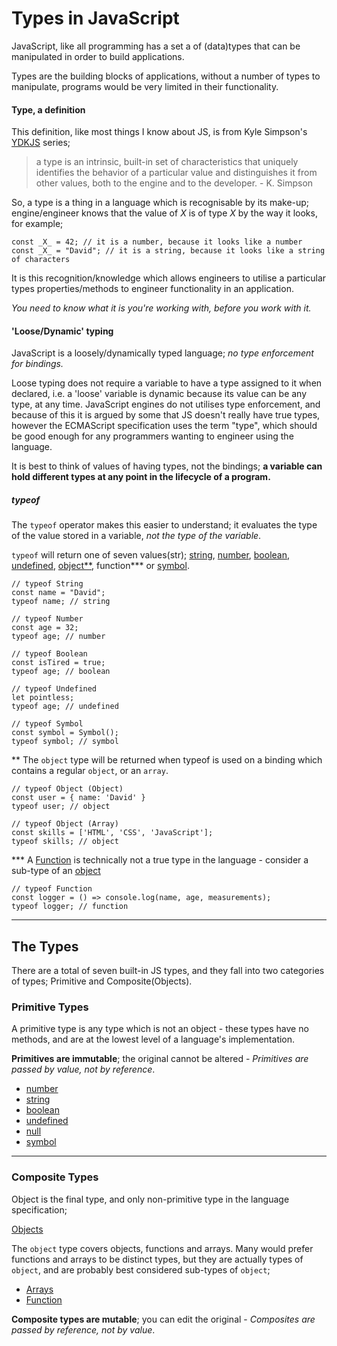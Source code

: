 # Types in JavaScript

JavaScript, like all programming has a set a of (data)types that can be manipulated in order to build applications.

Types are the building blocks of applications, without a number of types to manipulate, programs would be very limited in their functionality.

#### Type, a definition

This definition, like most things I know about JS, is from Kyle Simpson's [YDKJS](https://github.com/getify/You-Dont-Know-JS) series;

> a type is an intrinsic, built-in set of characteristics that uniquely identifies the behavior of a particular value and distinguishes it from other values, both to the engine and to the developer. - K. Simpson

So, a type is a thing in a language which is recognisable by its make-up; engine/engineer knows that the value of _X_ is of type _X_ by the way it looks, for example;

```
const _X_ = 42; // it is a number, because it looks like a number
const _X_ = "David"; // it is a string, because it looks like a string of characters
```

It is this recognition/knowledge which allows engineers to utilise a particular types properties/methods to engineer functionality in an application.

_You need to know what it is you're working with, before you work with it._

#### 'Loose/Dynamic' typing

JavaScript is a loosely/dynamically typed language; _no type enforcement for bindings._

Loose typing does not require a variable to have a type assigned to it when declared, i.e. a 'loose' variable is dynamic because its value can be any type, at any time. JavaScript engines do not utilises type enforcement, and because of this it is argued by some that JS doesn't really have true types, however the ECMAScript specification uses the term "type", which should be good enough for any programmers wanting to engineer using the language.

It is best to think of values of having types, not the bindings; **a variable can hold different types at any point in the lifecycle of a program.**

##### typeof

The `typeof` operator makes this easier to understand; it evaluates the type of the value stored in a variable, _not the type of the variable_.

`typeof` will return one of seven values(str); [string](primitives/string), [number](primitives/number), [boolean](primitives/boolean), [undefined](primitives/undefined), [object\*\*](composite/object), function\*\*\* or [symbol](primitives/symbol).

```
// typeof String
const name = "David";
typeof name; // string

// typeof Number
const age = 32;
typeof age; // number

// typeof Boolean
const isTired = true;
typeof age; // boolean

// typeof Undefined
let pointless;
typeof age; // undefined

// typeof Symbol
const symbol = Symbol();
typeof symbol; // symbol
```

\*\* The `object` type will be returned when typeof is used on a binding which contains a regular `object`, or an `array`.

```
// typeof Object (Object)
const user = { name: 'David' }
typeof user; // object

// typeof Object (Array)
const skills = ['HTML', 'CSS', 'JavaScript'];
typeof skills; // object
```

\*\*\* A [Function](composite/function) is technically not a true type in the language - consider a sub-type of an [object](composite/object)

```
// typeof Function
const logger = () => console.log(name, age, measurements);
typeof logger; // function
```

---

## The Types

There are a total of seven built-in JS types, and they fall into two categories of types; Primitive and Composite(Objects).

### **Primitive Types**

A primitive type is any type which is not an object - these types have no methods, and are at the lowest level of a language's implementation.

**Primitives are immutable**; the original cannot be altered - _*Primitives are passed by value, not by reference*_.

- [number](primitives/number)
- [string](primitives/string)
- [boolean](primitives/boolean)
- [undefined](primitives/undefined)
- [null](primitives/null)
- [symbol](primitives/symbol)

---

### **Composite Types**

Object is the final type, and only non-primitive type in the language specification;

[Objects](composite/object)

The `object` type covers objects, functions and arrays. Many would prefer functions and arrays to be distinct types, but they are actually types of `object`, and are probably best considered sub-types of `object`;

- [Arrays](composite/arrays)
- [Function](composite/function)

**Composite types are mutable**; you can edit the original - _*Composites are passed by reference, not by value*_.

